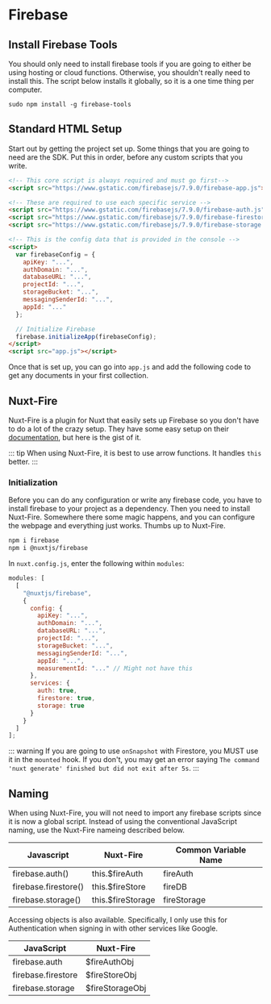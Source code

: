 # Firebase

## Install Firebase Tools

You should only need to install firebase tools if you are going to either be using hosting or cloud functions. Otherwise, you shouldn't really need to install this. The script below installs it globally, so it is a one time thing per computer.

```
sudo npm install -g firebase-tools
```

## Standard HTML Setup

Start out by getting the project set up. Some things that you are going to need are the SDK. Put this in order, before any custom scripts that you write.

```html
<!-- This core script is always required and must go first-->
<script src="https://www.gstatic.com/firebasejs/7.9.0/firebase-app.js"></script>

<!-- These are required to use each specific service -->
<script src="https://www.gstatic.com/firebasejs/7.9.0/firebase-auth.js"></script>
<script src="https://www.gstatic.com/firebasejs/7.9.0/firebase-firestore.js"></script>
<script src="https://www.gstatic.com/firebasejs/7.9.0/firebase-storage.js"></script>

<!-- This is the config data that is provided in the console -->
<script>
  var firebaseConfig = {
    apiKey: "...",
    authDomain: "...",
    databaseURL: "...",
    projectId: "...",
    storageBucket: "...",
    messagingSenderId: "...",
    appId: "..."
  };

  // Initialize Firebase
  firebase.initializeApp(firebaseConfig);
</script>
<script src="app.js"></script>
```

Once that is set up, you can go into `app.js` and add the following code to get any documents in your first collection.

## Nuxt-Fire

Nuxt-Fire is a plugin for Nuxt that easily sets up Firebase so you don't have to do a lot of the crazy setup. They have some easy setup on their [documentation](https://nuxtfire.netlify.com/), but here is the gist of it.

::: tip
When using Nuxt-Fire, it is best to use arrow functions. It handles `this` better.
:::

### Initialization

Before you can do any configuration or write any firebase code, you have to install firebase to your project as a dependency. Then you need to install Nuxt-Fire. Somewhere there some magic happens, and you can configure the webpage and everything just works. Thumbs up to Nuxt-Fire.

```bash
npm i firebase
npm i @nuxtjs/firebase
```

In `nuxt.config.js`, enter the following within `modules`:

```js
modules: [
  [
    "@nuxtjs/firebase",
    {
      config: {
        apiKey: "...",
        authDomain: "...",
        databaseURL: "...",
        projectId: "...",
        storageBucket: "...",
        messagingSenderId: "...",
        appId: "...",
        measurementId: "..." // Might not have this
      },
      services: {
        auth: true,
        firestore: true,
        storage: true
      }
    }
  ]
];
```

::: warning
If you are going to use `onSnapshot` with Firestore, you MUST use it in the `mounted` hook. If you don't, you may get an error saying `The command 'nuxt generate' finished but did not exit after 5s`.
:::

## Naming

When using Nuxt-Fire, you will not need to import any firebase scripts since it is now a global script. Instead of using the conventional JavaScript naming, use the Nuxt-Fire nameing described below.

| Javascript           | Nuxt-Fire          | Common Variable Name |
| -------------------- | ------------------ | -------------------- |
| firebase.auth()      | this.\$fireAuth    | fireAuth             |
| firebase.firestore() | this.\$fireStore   | fireDB               |
| firebase.storage()   | this.\$fireStorage | fireStorage          |

Accessing objects is also available. Specifically, I only use this for Authentication when signing in with other services like Google.

| JavaScript         | Nuxt-Fire        |
| ------------------ | ---------------- |
| firebase.auth      | \$fireAuthObj    |
| firebase.firestore | \$fireStoreObj   |
| firebase.storage   | \$fireStorageObj |
